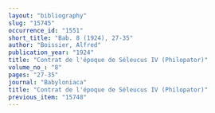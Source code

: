```yaml
---
layout: "bibliography"
slug: "15745"
occurrence_id: "1551"
short_title: "Bab. 8 (1924), 27-35"
author: "Boissier, Alfred"
publication_year: "1924"
title: "Contrat de l'époque de Séleucus IV (Philopator)"
volume_no_: "8"
pages: "27-35"
journal: "Babyloniaca"
title: "Contrat de l'époque de Séleucus IV (Philopator)"
previous_item: "15748"
---
```

